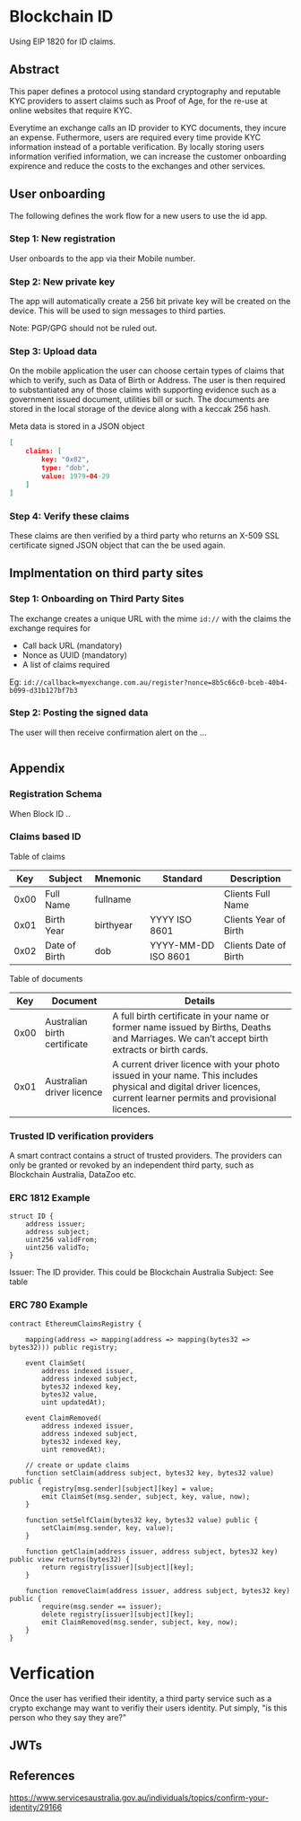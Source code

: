 # Blockchain ID

Using EIP 1820 for ID claims.

## Abstract

This paper defines a protocol using standard cryptography and reputable KYC providers to assert claims such as Proof of Age, for the re-use at online websites that require KYC.

Everytime an exchange calls an ID provider to KYC documents, they incure an expense.  Futhermore, users are required every time provide KYC information instead of a portable verification.  By locally storing users information verified information, we can increase the customer onboarding expirence and reduce the costs to the exchanges and other services.

## User onboarding

The following defines the work flow for a new users to use the id app.

### Step 1: New registration

User onboards to the app via their Mobile number.

### Step 2: New private key
The app will automatically create a 256 bit private key will be created on the device.  This will be used to sign messages to third parties.

Note: PGP/GPG should not be ruled out.

### Step 3: Upload data

On the mobile application the user can choose certain types of claims that which to verify, such as Data of Birth or Address.  The user is then required to substantiated any of those claims with supporting evidence such as a government issued document, utilities bill or such. The documents are stored in the local storage of the device along with a keccak 256 hash.

Meta data is stored in a JSON object

```json
[
	claims: [
		key: "0x02",
		type: "dob",
		value: 1979-04-29
	]
]
```

### Step 4:  Verify these claims
These claims are then verified by a third party who returns an X-509 SSL certificate signed JSON object that can the be used again.

## Implmentation on third party sites
### Step 1:  Onboarding on Third Party Sites

The exchange creates a unique URL with the mime `id://` with the claims the exchange requires for 

* Call back URL (mandatory)
* Nonce as UUID (mandatory)
* A list of claims required

Eg: `id://callback=myexchange.com.au/register?nonce=8b5c66c0-bceb-40b4-b099-d31b127bf7b3`

### Step 2:  Posting the signed data
The user will then receive confirmation alert on the ...

```json

```

## Appendix

### Registration Schema
When Block ID ..


### Claims based ID

Table of claims

| Key | Subject | Mnemonic | Standard | Description |
|---|---|---|---|---|
| 0x00 | Full Name | fullname | | Clients Full Name |
| 0x01 | Birth Year | birthyear | YYYY ISO 8601 | Clients Year of Birth |
| 0x02 | Date of Birth | dob | YYYY-MM-DD ISO 8601 | Clients Date of Birth | 

Table of documents

| Key | Document | Details
| --- | --- | ---
| 0x00 | Australian birth certificate | A full birth certificate in your name or former name issued by Births, Deaths and Marriages. We can’t accept birth extracts or birth cards.
| 0x01 | Australian driver licence | A current driver licence with your photo issued in your name. This includes physical and digital driver licences, current learner permits and provisional licences. 

### Trusted ID verification providers

A smart contract contains a struct of trusted providers.  The providers can only be granted or revoked by an independent third party, such as Blockchain Australia, DataZoo etc.

### ERC 1812 Example

```
struct ID {
	address issuer;
	address subject;
	uint256 validFrom;
	uint256 validTo;
}
```

Issuer: The ID provider.  This could be Blockchain Australia
Subject:  See table



### ERC 780 Example
```
contract EthereumClaimsRegistry {

    mapping(address => mapping(address => mapping(bytes32 => bytes32))) public registry;

    event ClaimSet(
        address indexed issuer,
        address indexed subject,
        bytes32 indexed key,
        bytes32 value,
        uint updatedAt);

    event ClaimRemoved(
        address indexed issuer,
        address indexed subject,
        bytes32 indexed key,
        uint removedAt);

    // create or update claims
    function setClaim(address subject, bytes32 key, bytes32 value) public {
        registry[msg.sender][subject][key] = value;
        emit ClaimSet(msg.sender, subject, key, value, now);
    }

    function setSelfClaim(bytes32 key, bytes32 value) public {
        setClaim(msg.sender, key, value);
    }

    function getClaim(address issuer, address subject, bytes32 key) public view returns(bytes32) {
        return registry[issuer][subject][key];
    }

    function removeClaim(address issuer, address subject, bytes32 key) public {
        require(msg.sender == issuer);
        delete registry[issuer][subject][key];
        emit ClaimRemoved(msg.sender, subject, key, now);
    }
}
```

# Verfication

Once the user has verified their identity, a third party service such as a crypto exchange may want to verifiy their users identity.  Put simply, "is this person who they say they are?"

## JWTs


## References
https://www.servicesaustralia.gov.au/individuals/topics/confirm-your-identity/29166
